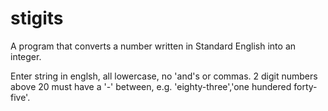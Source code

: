 # stigits
A program that converts a number written in Standard English into an integer.

Enter string in englsh, all lowercase, no 'and's or commas. 2 digit numbers above 20 must have a '-' between, e.g. 'eighty-three','one hundered forty-five'.
